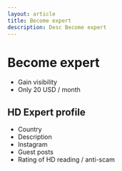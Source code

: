 ```yaml
---
layout: article
title: Become expert
description: Desc Become expert
---
```

# Become expert
- Gain visibility
- Only 20 USD / month

## HD Expert profile
- Country
- Description
- Instagram
- Guest posts
- Rating of HD reading / anti-scam